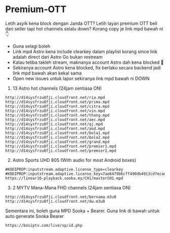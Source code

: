 # Premium-OTT

Letih asyik kena block dengan Janda OTT? Letih layan premium OTT beli dari seller tapi hot channels selalu down? Korang copy je link mpd bawah ni 👇

- Guna selagi boleh
- Link mpd Astro kena include clearkey dalam playlist korang since link adalah direct dari Astro Go bukan restream
- Kalau tetiba takleh stream, maknanya account Astro dah kena blocked 👀
- Sekiranya account Astro kena blocked, fix berlaku secara backend jadi link mpd bawah akan kekal sama
- Open new issues untuk lapor sekiranya link mpd bawah ni DOWN

1. 13 Astro hot channels (24jam sentiasa ON)

```
http://d14sysfrzu8fji.cloudfront.net/ria.mpd
http://d14sysfrzu8fji.cloudfront.net/prima.mpd
http://d14sysfrzu8fji.cloudfront.net/citra.mpd
http://d14sysfrzu8fji.cloudfront.net/vin.mpd
http://d14sysfrzu8fji.cloudfront.net/thang.mpd
http://d14sysfrzu8fji.cloudfront.net/aec.mpd
http://d14sysfrzu8fji.cloudfront.net/qj.mpd
http://d14sysfrzu8fji.cloudfront.net/aod.mpd
http://d14sysfrzu8fji.cloudfront.net/bola1.mpd
http://d14sysfrzu8fji.cloudfront.net/bola2.mpd
http://d14sysfrzu8fji.cloudfront.net/grand.mpd
http://d14sysfrzu8fji.cloudfront.net/premier1.mpd
http://d14sysfrzu8fji.cloudfront.net/premier2.mpd
```
2. Astro Sports UHD 805 (With audio for most Android boxes)

```
#KODIPROP:inputstream.adaptive.license_type=clearkey
#KODIPROP:inputstream.adaptive.license_key=7ae6479b6cff490db4913cd7ecaef62d:a7e50788b3f2813c90a17479c6d2cd68
https://linear16-playback.sooka.my/CH1/masterCH1.mpd
```
3. 2 MYTV Mana-Mana FHD channels (24jam sentiasa ON)

```
http://d14sysfrzu8fji.cloudfront.net/bernama.m3u8
http://d14sysfrzu8fji.cloudfront.net/dw.m3u8
```
Sementara ini, boleh guna MPD Sooka + Bearer. Guna link di bawah untuk auto generate Sooka Bearer

```
https://bosiptv.com/live/sp/id.php
```
